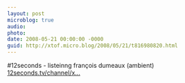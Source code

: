 ```yaml
---
layout: post
microblog: true
audio: 
photo: 
date: 2008-05-21 00:00:00 -0000
guid: http://xtof.micro.blog/2008/05/21/t816980820.html
---
```

#12seconds - listeinng françois dumeaux (ambient) [12seconds.tv/channel/x...](http://12seconds.tv/channel/xtof/1415)
